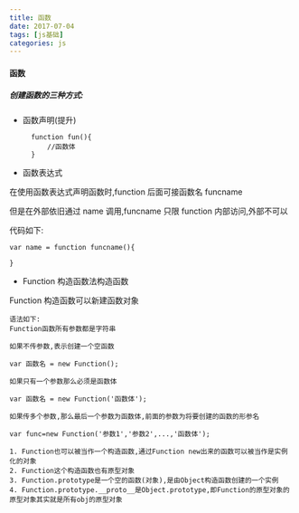 ```yaml
---
title: 函数
date: 2017-07-04
tags: [js基础]
categories: js
---
```


#### 函数

##### 创建函数的三种方式:

- 函数声明(提升)

      	function fun(){
      		//函数体
      	}

- 函数表达式

在使用函数表达式声明函数时,function 后面可接函数名 funcname

但是在外部依旧通过 name 调用,funcname 只限 function 内部访问,外部不可以

<!-- more -->

代码如下:

    var name = function funcname(){

    }

- Function 构造函数法构造函数

Function 构造函数可以新建函数对象

    语法如下:
    Function函数所有参数都是字符串

    如果不传参数,表示创建一个空函数

    var 函数名 = new Function();

    如果只有一个参数那么必须是函数体

    var 函数名 = new Function('函数体');

    如果传多个参数,那么最后一个参数为函数体,前面的参数为将要创建的函数的形参名

    var func=new Function('参数1','参数2',...,'函数体');

    1. Function也可以被当作一个构造函数,通过Function new出来的函数可以被当作是实例化的对象
    2. Function这个构造函数也有原型对象
    3. Function.prototype是一个空的函数(对象),是由Object构造函数创建的一个实例
    4. Function.prototype.__proto__是Object.prototype,即Function的原型对象的原型对象其实就是所有obj的原型对象  
